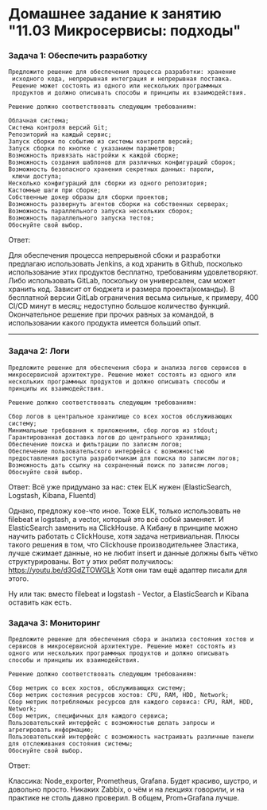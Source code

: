 # Домашнее задание к занятию "11.03 Микросервисы: подходы"

### Задача 1: Обеспечить разработку
```
Предложите решение для обеспечения процесса разработки: хранение
 исходного кода, непрерывная интеграция и непрерывная поставка. 
 Решение может состоять из одного или нескольких программных 
 продуктов и должно описывать способы и принципы их взаимодействия.

Решение должно соответствовать следующим требованиям:

Облачная система;
Система контроля версий Git;
Репозиторий на каждый сервис;
Запуск сборки по событию из системы контроля версий;
Запуск сборки по кнопке с указанием параметров;
Возможность привязать настройки к каждой сборке;
Возможность создания шаблонов для различных конфигураций сборок;
Возможность безопасного хранения секретных данных: пароли,
 ключи доступа;
Несколько конфигураций для сборки из одного репозитория;
Кастомные шаги при сборке;
Собственные докер образы для сборки проектов;
Возможность развернуть агентов сборки на собственных серверах;
Возможность параллельного запуска нескольких сборок;
Возможность параллельного запуска тестов;
Обоснуйте свой выбор.
```

Ответ:

Для обеспечения процесса непрерывной сбоки и разработки предлагаю использовать Jenkins, а код хранить в Github, посколько использование этих продуктов бесплатно, требованиям удовлетворяют.
Либо использовать GitLab, поскольку он универсален, сам может хранить код. Зависит от бюджета и размера проекта(команды). В бесплатной версии GitLab ограничения весьма сильные, к примеру, 400 CI/CD минут в месяц; недоступно большое количество функций. Окончательное решение при прочих равных за командой, в использовании какого продукта имеется больший опыт.

---

### Задача 2: Логи

```
Предложите решение для обеспечения сбора и анализа логов сервисов в 
микросервисной архитектуре. Решение может состоять из одного или 
нескольких программных продуктов и должно описывать способы и 
принципы их взаимодействия.

Решение должно соответствовать следующим требованиям:

Сбор логов в центральное хранилище со всех хостов обслуживающих 
систему;
Минимальные требования к приложениям, сбор логов из stdout;
Гарантированная доставка логов до центрального хранилища;
Обеспечение поиска и фильтрации по записям логов;
Обеспечение пользовательского интерфейса с возможностью 
предоставления доступа разработчикам для поиска по записям логов;
Возможность дать ссылку на сохраненный поиск по записям логов;
Обоснуйте свой выбор.
```

Ответ:
Всё уже придумано за нас: стек ELK нужен (ElasticSearch, Logstash, Kibana, Fluentd)

Однако, предложу кое-что иное. Тоже ELK, только использовать не filebeat и logstash, а vector, который это всё собой заменяет. И ElasticSearch заменить на ClickHouse. А Кибану в принципе можно научить работать с ClickHouse, хотя задача нетривиальная.
Плюсы такого решения в том, что Clickhouse производительнее Эластика, лучше сжимает данные, но не любит insert и данные должны быть чётко структурированы.
Вот у этих ребят получилось: https://youtu.be/d3GdZTOWGLk
Хотя они там ещё адаптер писали для этого.

Ну или так: вместо filebeat и logstash - Vector, а ElasticSearch и Kibana оставить как есть.

### Задача 3: Мониторинг
```
Предложите решение для обеспечения сбора и анализа состояния хостов и 
сервисов в микросервисной архитектуре. Решение может состоять из 
одного или нескольких программных продуктов и должно описывать 
способы и принципы их взаимодействия.

Решение должно соответствовать следующим требованиям:

Сбор метрик со всех хостов, обслуживающих систему;
Сбор метрик состояния ресурсов хостов: CPU, RAM, HDD, Network;
Сбор метрик потребляемых ресурсов для каждого сервиса: CPU, RAM, HDD, 
Network;
Сбор метрик, специфичных для каждого сервиса;
Пользовательский интерфейс с возможностью делать запросы и 
агрегировать информацию;
Пользовательский интерфейс с возможность настраивать различные панели 
для отслеживания состояния системы;
Обоснуйте свой выбор.
```

Ответ:

Классика: Node_exporter, Prometheus, Grafana. Будет красиво, шустро, и довольно просто.
Никаких Zabbix, о чём и на лекциях говорили, и на практике не столь давно проверил. В общем, Prom+Grafana лучше.


